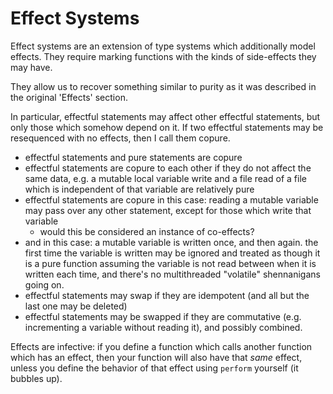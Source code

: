 # Effect Systems
Effect systems are an extension of type systems which additionally model effects.
They require marking functions with the kinds of side-effects they may have.

They allow us to recover something similar to purity as it was described in the original 'Effects' section.

In particular, effectful statements may affect other effectful statements, but only those which somehow depend on it. 
If two effectful statements may be resequenced with no effects, then I call them copure.
* effectful statements and pure statements are copure
* effectful statements are copure to each other if they do not affect the same data, e.g. a mutable local variable write and a file read of a file which is independent of that variable are relatively pure
* effectful statements are copure in this case: reading a mutable variable may pass over any other statement, except for those which write that variable
  * would this be considered an instance of co-effects?
* and in this case: a mutable variable is written once, and then again. the first time the variable is written may be ignored and treated as though it is a pure function assuming the variable is not read between when it is written each time, and there's no multithreaded "volatile" shennanigans going on.
* effectful statements may swap if they are idempotent (and all but the last one may be deleted)
* effectful statements may be swapped if they are commutative (e.g. incrementing a variable without reading it), and possibly combined.

Effects are infective: if you define a function which calls another function which has an effect, then your function will also have that *same* effect,
unless you define the behavior of that effect using `perform` yourself (it bubbles up).
